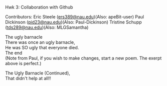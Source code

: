 Hwk 3: Collaboration with Github

Contributors:
Eric Steele (ers389@nau.edu)(Also: apeBit-user)
Paul Dickinson (pid23@nau.edu)(Also: Paul-Dickinson)
Tristine Schupp (tds289@nau.edu)(Also: MLGSamantha)

The ugly barnacle<br>
There was once an ugly barnacle, <br>
He was SO ugly that everyone died. <br>
The end <br>
(Note from Paul, if you wish to make changes, start a new poem. The exerpt above is perfect.) <br>

The Ugly Barnacle (Continued), <br>
That didn't help at all!! <br>